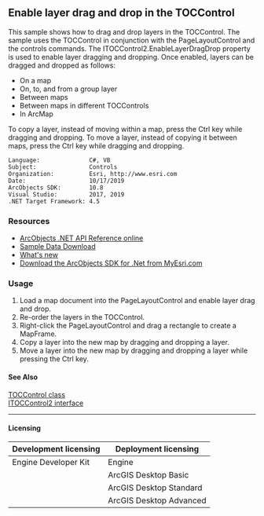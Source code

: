 ## Enable layer drag and drop in the TOCControl

  <div xmlns="http://www.w3.org/1999/xhtml" xmlns:my="http://schemas.microsoft.com/office/infopath/2003/myXSD/2006-02-10T23:25:53">This sample shows how to drag and drop layers in the TOCControl. The sample uses the TOCControl in conjunction with the PageLayoutControl and the controls commands. The ITOCControl2.EnableLayerDragDrop property is used to enable layer dragging and dropping. Once enabled, layers can be dragged and dropped as follows:</div>

*   On a map 
*   On, to, and from a group layer
*   Between maps
*   Between maps in different TOCControls
*   In ArcMap 
  <div xmlns="http://www.w3.org/1999/xhtml" xmlns:my="http://schemas.microsoft.com/office/infopath/2003/myXSD/2006-02-10T23:25:53">To copy a layer, instead of moving within a map, press the Ctrl key while dragging and dropping. To move a layer, instead of copying it between maps, press the Ctrl key while dragging and dropping. </div>  


<!-- TODO: Fill this section below with metadata about this sample-->
```
Language:              C#, VB
Subject:               Controls
Organization:          Esri, http://www.esri.com
Date:                  10/17/2019
ArcObjects SDK:        10.8
Visual Studio:         2017, 2019
.NET Target Framework: 4.5
```

### Resources

* [ArcObjects .NET API Reference online](http://desktop.arcgis.com/en/arcobjects/latest/net/webframe.htm)  
* [Sample Data Download](../../releases)  
* [What's new](http://desktop.arcgis.com/en/arcobjects/latest/net/webframe.htm#91cabc68-2271-400a-8ff9-c7fb25108546.htm)  
* [Download the ArcObjects SDK for .Net from MyEsri.com](https://my.esri.com/)  

### Usage
1. Load a map document into the PageLayoutControl and enable layer drag and drop.   
1. Re-order the layers in the TOCControl.   
1. Right-click the PageLayoutControl and drag a rectangle to create a MapFrame.   
1. Copy a layer into the new map by dragging and dropping a layer.   
1. Move a layer into the new map by dragging and dropping a layer while pressing the Ctrl key.   







#### See Also  
[TOCControl class](http://desktop.arcgis.com/search/?q=TOCControl%20class&p=0&language=en&product=arcobjects-sdk-dotnet&version=&n=15&collection=help)  
[ITOCControl2 interface](http://desktop.arcgis.com/search/?q=ITOCControl2%20interface&p=0&language=en&product=arcobjects-sdk-dotnet&version=&n=15&collection=help)  


---------------------------------

#### Licensing  
| Development licensing | Deployment licensing | 
| ------------- | ------------- | 
| Engine Developer Kit | Engine |  
|  | ArcGIS Desktop Basic |  
|  | ArcGIS Desktop Standard |  
|  | ArcGIS Desktop Advanced |  


